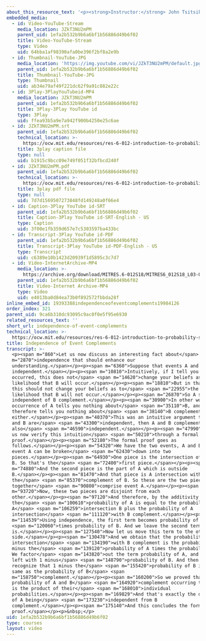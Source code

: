 ```yaml
---
about_this_resource_text: '<p><strong>Instructor:</strong> John Tsitsiklis</p>'
embedded_media:
  - id: Video-YouTube-Stream
    media_location: JZkT3NU2mPM
    parent_uid: 1efa2b532b9b6a6bf1b56886d49b6f02
    title: Video-YouTube-Stream
    type: Video
    uid: 64bba1af98390afa0be396f2bf8a2e9b
  - id: Thumbnail-YouTube-JPG
    media_location: 'https://img.youtube.com/vi/JZkT3NU2mPM/default.jpg'
    parent_uid: 1efa2b532b9b6a6bf1b56886d49b6f02
    title: Thumbnail-YouTube-JPG
    type: Thumbnail
    uid: ab34e79af49f221dc62f9a91c882e22c
  - id: 3Play-3PlayYouTubeid-MP4
    media_location: JZkT3NU2mPM
    parent_uid: 1efa2b532b9b6a6bf1b56886d49b6f02
    title: 3Play-3Play YouTube id
    type: 3Play
    uid: ffea93b5a9e7a942f900b4250e25c6ae
  - id: JZkT3NU2mPM.srt
    parent_uid: 1efa2b532b9b6a6bf1b56886d49b6f02
    technical_location: >-
      https://ocw.mit.edu/resources/res-6-012-introduction-to-probability-spring-2018/part-i-the-fundamentals/independence-of-event-complements/JZkT3NU2mPM.srt
    title: 3play caption file
    type: null
    uid: b1915c9bcc09e749f051f32bfbcd240f
  - id: JZkT3NU2mPM.pdf
    parent_uid: 1efa2b532b9b6a6bf1b56886d49b6f02
    technical_location: >-
      https://ocw.mit.edu/resources/res-6-012-introduction-to-probability-spring-2018/part-i-the-fundamentals/independence-of-event-complements/JZkT3NU2mPM.pdf
    title: 3play pdf file
    type: null
    uid: 7d7d1569507273848fd149248a0f66e4
  - id: Caption-3Play YouTube id-SRT
    parent_uid: 1efa2b532b9b6a6bf1b56886d49b6f02
    title: Caption-3Play YouTube id-SRT-English - US
    type: Caption
    uid: 3f00e1fb359d657e7c5303597ba433bc
  - id: Transcript-3Play YouTube id-PDF
    parent_uid: 1efa2b532b9b6a6bf1b56886d49b6f02
    title: Transcript-3Play YouTube id-PDF-English - US
    type: Transcript
    uid: c6389e10b1423d20939f1d5895c3c7d7
  - id: Video-InternetArchive-MP4
    media_location: >-
      https://archive.org/download/MITRES.6-012S18/MITRES6_012S18_L03-04_300k.mp4
    parent_uid: 1efa2b532b9b6a6bf1b56886d49b6f02
    title: Video-Internet Archive-MP4
    type: Video
    uid: e4013ba0d84ea73b0f892572fbbda28f
inline_embed_id: 19393388independenceofeventcomplements19984126
order_index: 321
parent_uid: 9ca6b310dc93095c9ac0f0e5f95e6930
related_resources_text: ''
short_url: independence-of-event-complements
technical_location: >-
  https://ocw.mit.edu/resources/res-6-012-introduction-to-probability-spring-2018/part-i-the-fundamentals/independence-of-event-complements
title: Independence of Event Complements
transcript: >-
  <p><span m="860">Let us now discuss an interesting fact about</span> <span
  m="2870">independence that should enhance our
  understanding.</span></p><p><span m="6360">Suppose that events A and B are
  independent.</span></p><p><span m="10810">Intuitively, if I tell you that A
  occurred, this does not</span> <span m="14620">change your beliefs as to the
  likelihood that B will occur.</span></p><p><span m="18810">But in that case,
  this should not change your beliefs as to</span> <span m="22955">the
  likelihood that B will not occur.</span></p><p><span m="26870">So A should be
  independent of B complement.</span></p><p><span m="30900">In other words, the
  occurrence of A tells you nothing about</span> <span m="35110">B, and
  therefore tells you nothing about</span> <span m="38140">B complement
  either.</span></p><p><span m="40370">This was an intuitive argument that if A
  and B are</span> <span m="43300">independent, then A and B complement are
  also</span> <span m="46590">independent.</span></p><p><span m="47990">But let
  us now verify this intuition</span> <span m="50210">through a formal
  proof.</span></p><p><span m="52180">The formal proof goes as
  follows.</span></p><p><span m="54320">We have the two events, A and B. And
  event A can be broken</span> <span m="62430">down into two
  pieces.</span></p><p><span m="64930">One piece is the intersection of A with
  B. So that's the</span> <span m="72400">first piece.</span></p><p><span
  m="74880">And the second piece is the part of A which is outside
  B.</span></p><p><span m="81470">And that piece is A intersection with
  the</span> <span m="85370">complement of B. So these are the two pieces that
  together</span> <span m="90800">comprise event A.</span></p><p><span
  m="93720">Now, these two pieces are disjoint from each
  other.</span></p><p><span m="97120">And therefore, by the additivity axiom,
  the</span> <span m="100610">probability of A is equal to the probability of
  A</span> <span m="106259">intersection B plus the probability of A
  intersection</span> <span m="111120">with B complement.</span></p><p><span
  m="114539">Using independence, the first term becomes probability of A</span>
  <span m="120060">times probability of B. And we leave the second term as
  is.</span></p><p><span m="127540">Now let us move this term to the other
  side.</span></p><p><span m="130478">And we obtain that the probability of A
  intersection</span> <span m="134190">with B complement is the probability of A
  minus the</span> <span m="139120">probability of A times the probability of B.
  We factor</span> <span m="143820">out the term probability of A, and we are
  left with 1 minus</span> <span m="148790">probability of B. And then we
  recognize that 1 minus the</span> <span m="155420">probability of B is the
  same as the probability of B</span> <span
  m="158750">complement.</span></p><p><span m="160200">So we proved that the
  probability of A and B</span> <span m="164920">complement occurring together
  is the product of their</span> <span m="168010">individual
  probabilities.</span></p><p><span m="169829">And that's exactly the definition
  of A being</span> <span m="173230">independent from B
  complement.</span></p><p><span m="175140">And this concludes the formal
  proof.</span></p><p>&nbsp;</p>
uid: 1efa2b532b9b6a6bf1b56886d49b6f02
type: courses
layout: video
---
```

